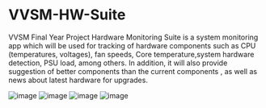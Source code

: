 # VVSM-HW-Suite
 VVSM Final Year Project
Hardware Monitoring Suite is a system monitoring app which will be used 
for tracking of hardware components such as CPU (temperatures, voltages),
fan speeds, Core temperature,system hardware detection, PSU load, among others.
In addition, it will also provide suggestion of better components than the current components
, as well as news about latest hardware for upgrades.

![image](https://user-images.githubusercontent.com/76616775/193744526-839025af-6f42-4790-9cbe-838d616923a1.png)
![image](https://user-images.githubusercontent.com/76616775/193744659-f83d7e40-250b-4b40-8683-4c87d85c8872.png)
![image](https://user-images.githubusercontent.com/76616775/193744718-daf8a03e-56d8-4978-9c82-cdec8d13182b.png)
![image](https://user-images.githubusercontent.com/76616775/193744780-37ff573d-645f-47e1-9ca5-818b5e5bbd8b.png)
